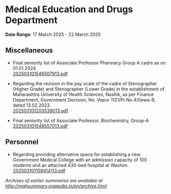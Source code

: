 # Medical Education and Drugs Department

**Date Range**: 17 March 2025 - 22 March 2025


## Miscellaneous
- Final seniority list of Associate Professor Pharmacy Group A cadre as on 01.01.2024\
  [202503101546507913.pdf](https://gr.maharashtra.gov.in/Site/Upload/Government%20Resolutions/English/202503101546507913.pdf)

- Regarding the revision in the pay scale of the cadre of Stenographer (Higher Grade) and Stenographer (Lower Grade) in the establishment of Maharashtra University of Health Sciences, Nashik, as per Finance Department, Government Decision, No. Vepur 1121/Pr.No.4/Sewa-9, dated 13.02.2023.\
  [202503101203539013.pdf](https://gr.maharashtra.gov.in/Site/Upload/Government%20Resolutions/English/202503101203539013.pdf)

- Final seniority list of Associate Professor, Biochemistry, Group-A\
  [202503101548557013.pdf](https://gr.maharashtra.gov.in/Site/Upload/Government%20Resolutions/English/202503101548557013.pdf)

## Personnel
- Regarding providing alternative space for establishing a new Government Medical College with an admission capacity of 100 students and an attached 430-bed hospital at Washim.\
  [202503101159414113.pdf](https://gr.maharashtra.gov.in/Site/Upload/Government%20Resolutions/English/202503101159414113.pdf)


*Archives of earlier summaries are available at http://mahsummary.orgpedia.in/en/archive.html*